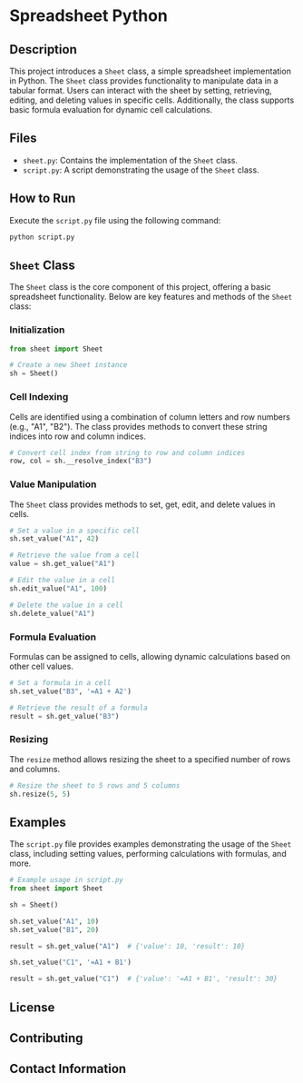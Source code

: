 # Spreadsheet Python
## Description
This project introduces a `Sheet` class, a simple spreadsheet implementation in Python. The `Sheet` class provides functionality to manipulate data in a tabular format. Users can interact with the sheet by setting, retrieving, editing, and deleting values in specific cells. Additionally, the class supports basic formula evaluation for dynamic cell calculations.

## Files
- `sheet.py`: Contains the implementation of the `Sheet` class.
- `script.py`: A script demonstrating the usage of the `Sheet` class.

## How to Run
Execute the `script.py` file using the following command:

```bash
python script.py
```

## `Sheet` Class
The `Sheet` class is the core component of this project, offering a basic spreadsheet functionality. Below are key features and methods of the `Sheet` class:

### Initialization
```python
from sheet import Sheet

# Create a new Sheet instance
sh = Sheet()
```
### Cell Indexing
Cells are identified using a combination of column letters and row numbers (e.g., "A1", "B2"). The class provides methods to convert these string indices into row and column indices.

```python
# Convert cell index from string to row and column indices
row, col = sh.__resolve_index("B3")
```
### Value Manipulation
The `Sheet` class provides methods to set, get, edit, and delete values in cells.

```python
# Set a value in a specific cell
sh.set_value("A1", 42)

# Retrieve the value from a cell
value = sh.get_value("A1")

# Edit the value in a cell
sh.edit_value("A1", 100)

# Delete the value in a cell
sh.delete_value("A1")
```
### Formula Evaluation
Formulas can be assigned to cells, allowing dynamic calculations based on other cell values.

```python
# Set a formula in a cell
sh.set_value("B3", '=A1 + A2')

# Retrieve the result of a formula
result = sh.get_value("B3")
```
### Resizing
The `resize` method allows resizing the sheet to a specified number of rows and columns.

```python
# Resize the sheet to 5 rows and 5 columns
sh.resize(5, 5)
```
## Examples
The `script.py` file provides examples demonstrating the usage of the `Sheet` class, including setting values, performing calculations with formulas, and more.

```python
# Example usage in script.py
from sheet import Sheet

sh = Sheet()

sh.set_value("A1", 10)
sh.set_value("B1", 20)

result = sh.get_value("A1")  # {'value': 10, 'result': 10}

sh.set_value("C1", '=A1 + B1')

result = sh.get_value("C1")  # {'value': '=A1 + B1', 'result': 30}
```
## License

## Contributing

## Contact Information
